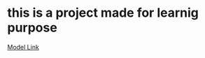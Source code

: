 # this is a project made for learnig purpose
[Model Link](https://app.eraser.io/workspace/BNE4JiXTGBZGWcHynpKO)